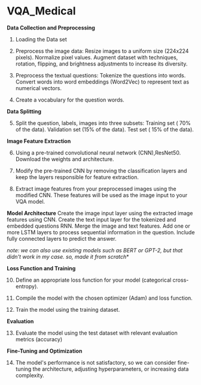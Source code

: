 # VQA_Medical


**Data Collection and Preprocessing**

1. Loading the Data set

2. Preprocess the image data:
   Resize images to a uniform size (224x224 pixels).
    Normalize pixel values.
    Augment dataset with techniques, rotation, flipping, and brightness adjustments to increase its diversity.

3. Preprocess the textual questions:
   Tokenize the questions into words.
   Convert words into word embeddings (Word2Vec) to represent text as numerical vectors.
   
4. Create a vocabulary for the question words.

**Data Splitting**

5. Split the question, labels, images into three subsets:
   Training set ( 70% of the data).
   Validation set (15% of the data).
   Test set ( 15% of the data).

**Image Feature Extraction**

6. Using a pre-trained convolutional neural network (CNN),ResNet50. Download the weights and architecture.

7. Modify the pre-trained CNN by removing the classification layers and keep the layers responsible for feature extraction.

8. Extract image features from your preprocessed images using the modified CNN. These features will be used as the image input to your VQA model.

**Model Architecture**
Create the image input layer using the extracted image features using CNN.
Create the text input layer for the tokenized and embedded questions RNN.
Merge the image and text features.
Add one or more LSTM layers to process sequential information in the question.
Include fully connected layers to predict the answer.
     
*note: we can also use existing models such as BERT or GPT-2, but that didn't work in my case. so, made it from scratch**

**Loss Function and Training**

10. Define an appropriate loss function for your model (categorical cross-entropy).

11. Compile the model with the chosen optimizer (Adam) and loss function.

12. Train the model using the training dataset.

**Evaluation**

13. Evaluate the model using the test dataset with relevant evaluation metrics (accuracy)

**Fine-Tuning and Optimization**

14. The model's performance is not satisfactory, so we can consider fine-tuning the architecture, adjusting hyperparameters, or increasing data complexity.
